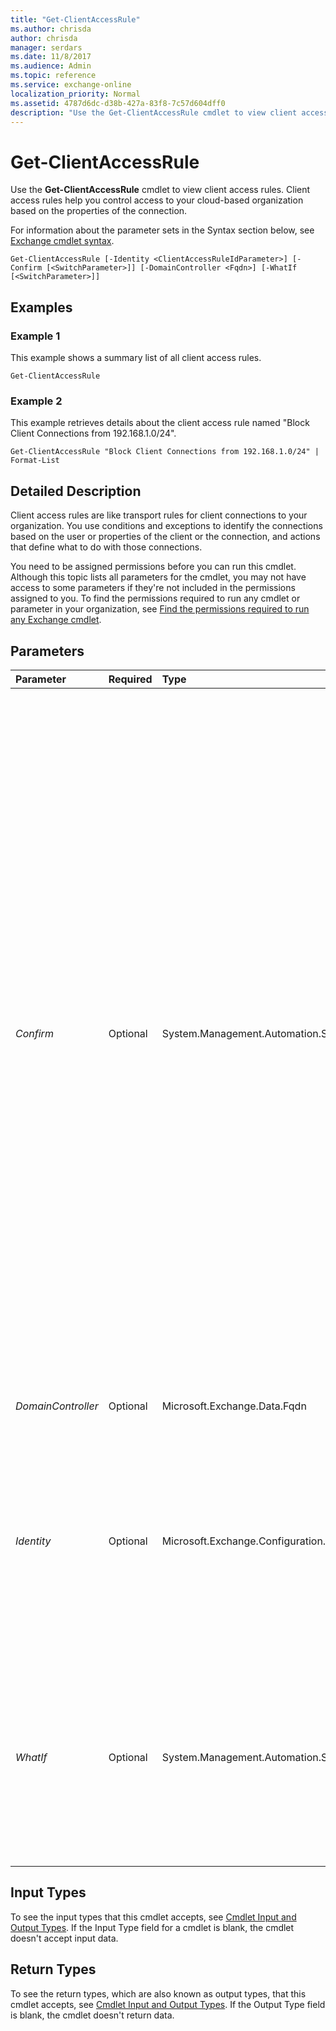 ```yaml
---
title: "Get-ClientAccessRule"
ms.author: chrisda
author: chrisda
manager: serdars
ms.date: 11/8/2017
ms.audience: Admin
ms.topic: reference
ms.service: exchange-online
localization_priority: Normal
ms.assetid: 4787d6dc-d38b-427a-83f8-7c57d604dff0
description: "Use the Get-ClientAccessRule cmdlet to view client access rules. Client access rules help you control access to your cloud-based organization based on the properties of the connection."
---
```


# Get-ClientAccessRule

Use the **Get-ClientAccessRule** cmdlet to view client access rules. Client access rules help you control access to your cloud-based organization based on the properties of the connection.
  
For information about the parameter sets in the Syntax section below, see [Exchange cmdlet syntax](https://technet.microsoft.com/library/bb123552.aspx). 
  
```
Get-ClientAccessRule [-Identity <ClientAccessRuleIdParameter>] [-Confirm [<SwitchParameter>]] [-DomainController <Fqdn>] [-WhatIf [<SwitchParameter>]]

```

## Examples
<a name="Examples"> </a>

### Example 1

This example shows a summary list of all client access rules.
  
```
Get-ClientAccessRule
```

### Example 2

This example retrieves details about the client access rule named "Block Client Connections from 192.168.1.0/24".
  
```
Get-ClientAccessRule "Block Client Connections from 192.168.1.0/24" | Format-List
```

## Detailed Description
<a name="DetailedDescription"> </a>

Client access rules are like transport rules for client connections to your organization. You use conditions and exceptions to identify the connections based on the user or properties of the client or the connection, and actions that define what to do with those connections.
  
You need to be assigned permissions before you can run this cmdlet. Although this topic lists all parameters for the cmdlet, you may not have access to some parameters if they're not included in the permissions assigned to you. To find the permissions required to run any cmdlet or parameter in your organization, see [Find the permissions required to run any Exchange cmdlet](https://technet.microsoft.com/library/mt432940.aspx).
  
## Parameters
<a name="DetailedDescription"> </a>

|**Parameter**|**Required**|**Type**|**Description**|
|:-----|:-----|:-----|:-----|
| _Confirm_ <br/> |Optional  <br/> |System.Management.Automation.SwitchParameter  <br/> | The _Confirm_ switch specifies whether to show or hide the confirmation prompt. How this switch affects the cmdlet depends on if the cmdlet requires confirmation before proceeding. <br/>  Destructive cmdlets (for example, **Remove-\*** cmdlets) have a built-in pause that forces you to acknowledge the command before proceeding. For these cmdlets, you can skip the confirmation prompt by using this exact syntax: `-Confirm:$false`.  <br/>  Most other cmdlets (for example, **New-\*** and **Set-\*** cmdlets) don't have a built-in pause. For these cmdlets, specifying the _Confirm_ switch without a value introduces a pause that forces you acknowledge the command before proceeding. <br/> |
| _DomainController_ <br/> |Optional  <br/> |Microsoft.Exchange.Data.Fqdn  <br/> |This parameter is reserved for internal Microsoft use.  <br/> |
| _Identity_ <br/> |Optional  <br/> |Microsoft.Exchange.Configuration.Tasks.ClientAccessRuleIdParameter  <br/> | The _Identity_ parameter specifies the client access rule that you want to view. You can use any value that uniquely identifies the client access rule. For example: <br/>  Name <br/>  Distinguished name (DN) <br/>  GUID <br/> |
| _WhatIf_ <br/> |Optional  <br/> |System.Management.Automation.SwitchParameter  <br/> |The  _WhatIf_ switch simulates the actions of the command. You can use this switch to view the changes that would occur without actually applying those changes. You don't need to specify a value with this switch. <br/> |
   
## Input Types
<a name="InputTypes"> </a>

To see the input types that this cmdlet accepts, see [Cmdlet Input and Output Types](http://go.microsoft.com/fwlink/p/?linkId=616387). If the Input Type field for a cmdlet is blank, the cmdlet doesn't accept input data. 
  
## Return Types
<a name="ReturnTypes"> </a>

To see the return types, which are also known as output types, that this cmdlet accepts, see [Cmdlet Input and Output Types](http://go.microsoft.com/fwlink/p/?linkId=616387). If the Output Type field is blank, the cmdlet doesn't return data. 
  


